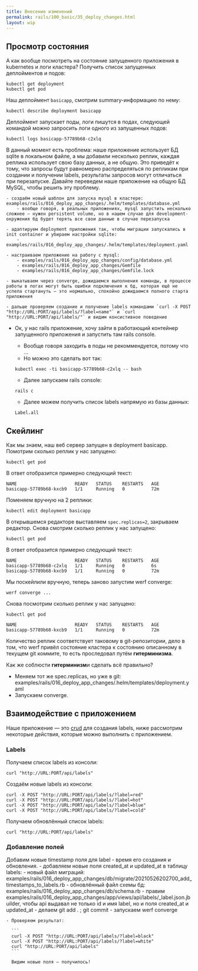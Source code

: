 ```yaml
---
title: Внесение изменений
permalink: rails/100_basic/35_deploy_changes.html
layout: wip
---
```

## Просмотр состояния
А как вообще посмотреть на состояние запущенного приложения в kubernetes и логи кластера?
Получить список запущенных деплойментов и подов:
 ```shell
kubectl get deployment
kubectl get pod
```

Наш деплоймент `basicapp`, смотрим summary-информацию по нему:
```shell
kubectl describe deployment basicapp
```

Деплоймент запускает поды, логи пишутся в подах, следующей командой можно запросить логи одного из запущенных подов:
```shell
kubectl logs basicapp-57789b68-c2xlq
```

В данный момент есть проблема: наше приложение использует БД sqlite в локальном файле, а мы добавили несколько реплик, каждая реплика использует свою базу данных, а не общую. Это приведёт к тому, что запросы будут равномерно распределяться по репликам при создании и получении labels, результаты запросов могут отличаться при перезапуске. Давайте переведем наше приложение на общую БД MySQL, чтобы решить эту проблему.

    - создаём новый шаблон для запуска mysql в кластере: examples/rails/016_deploy_app_changes/.helm/templates/database.yml
        - вообще говоря, в реальных приложениях, mysql запустить несколько сложнее — нужен persistent volume, но в нашем случае для development-окружения бд будет терять все свои данные в случае перезапуска

    - адаптируем deployment приложения так, чтобы миграции запускались в init container и убираем настройки sqlite:
        - examples/rails/016_deploy_app_changes/.helm/templates/deployment.yaml

    - настраиваем приложение на работу с mysql:
        - examples/rails/016_deploy_app_changes/config/database.yml
        - examples/rails/016_deploy_app_changes/Gemfile
        - examples/rails/016_deploy_app_changes/Gemfile.lock
    
    - выкатываем через converge, дожидаемся выполнения команды, в процессе работы в логах могут быть ошибки подключения к бд, которая ещё не успела стартануть — это нормально, спокойно дожидаемся полного старта приложения

    - дальше проверяем создание и получение labels командами `curl -X POST "http://URL:PORT/api/labels/?label=name"` и `curl "http://URL:PORT/api/labels/"` и видим консистивное поведение

 - Ок, у нас rails приложение, хочу зайти в работающий контейнер запущенного приложения и запустить там rails console.
    - Вообще говоря заходить в поды не рекоммендуется, потому что ...
    - Но можно это сделать вот так:

    ```
    kubectl exec -ti basicapp-57789b68-c2xlq -- bash
    ```

    - Далее запускаем rails console:

    ```
    rails c
    ```

    - Далее можем получить список labels напрямую из базы данных:

    ```
    Label.all
    ```

## Скейлинг
Как мы знаем, наш веб сервер запущен в deployment basicapp. Помотрим сколько реплик у нас запущено:
```
kubectl get pod
```

В ответ отобразится примерно следующий текст:
```shell
NAME                      READY   STATUS    RESTARTS   AGE
basicapp-57789b68-kxcb9   1/1     Running   0          72m
```

Поменяем вручную на 2 реплики:
```shell
kubectl edit deployment basicapp
```

В открывшемся редакторе выставляем `spec.replicas=2`, закрываем редактор.
Снова смотрим сколько реплик у нас запущено:
```shell
kubectl get pod
```

В ответ отобразится примерно следующий текст:
```shell
NAME                      READY   STATUS    RESTARTS   AGE
basicapp-57789b68-c2xlq   1/1     Running   0          6s
basicapp-57789b68-kxcb9   1/1     Running   0          72m
```

Мы поскейлили вручную, теперь заново запустим werf converge:
```shell
werf converge ...
```

Снова посмотрим сколько реплик у нас запущено:
```shell
kubectl get pod
```
```shell
NAME                      READY   STATUS    RESTARTS   AGE
basicapp-57789b68-kxcb9   1/1     Running   0          72m
```

Количество реплик соответствует таковому в git-репозитории, дело в том, что werf привёл состояние кластера к состоянию описанному в текущем git коммите, то есть проследовал путём **гитерминизма**.

 Как же соблюсти **гитерминизм**и сделать всё правильно?
 - Меняем тот же spec.replicas, но уже в git: examples/rails/016_deploy_app_changes/.helm/templates/deployment.yaml
 - Запускаем converge.

## Взаимодействие с приложением
Наше приложение ­— это [crud](https://en.wikipedia.org/wiki/Create,_read,_update_and_delete) для создания labels, ниже рассмотрим некоторые действия, которые можно выполнить с приложением.

### Labels
Получаем список labels из консоли:
```
curl "http://URL:PORT/api/labels"
```

Создаём новые labels из консоли:
```
curl -X POST "http://URL:PORT/api/labels/?label=red"
curl -X POST "http://URL:PORT/api/labels/?label=hot"
curl -X POST "http://URL:PORT/api/labels/?label=blue"
curl -X POST "http://URL:PORT/api/labels/?label=cold"
```

Получаем обновлённый список labels:
```
curl "http://URL:PORT/api/labels"
```

### Добавление полей
Добавим новые timestamp поля для label - время его создания и обновления.
    - добавляем новые поля created_at и updated_at в таблицу labels:
        - новый файл миграций: examples/rails/016_deploy_app_changes/db/migrate/20210526202700_add_timestamps_to_labels.rb
        - обновлённый файл схемы бд: examples/rails/016_deploy_app_changes/db/schema.rb
    - правим examples/rails/016_deploy_app_changes/app/views/api/labels/_label.json.jbuilder, чтобы api выдавал не только id и имя label, но и поля created_at и updated_at
    - делаем git add . ; git commit
    - запускаем werf converge

    - Проверяем результат:
    
      ```
      curl -X POST "http://URL:PORT/api/labels/?label=black"
      curl -X POST "http://URL:PORT/api/labels/?label=white"
      curl "http://URL:PORT/api/labels"
      ```

      Видим новые поля — получилось!